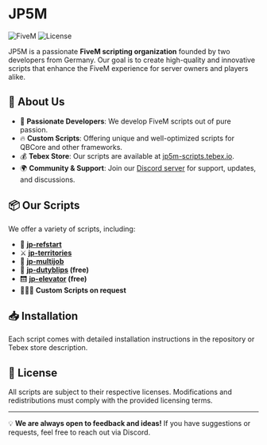 # JP5M

![FiveM](https://img.shields.io/badge/FiveM-Scripting-blue.svg) ![License](https://img.shields.io/badge/License-JP5M-red)

JP5M is a passionate **FiveM scripting organization** founded by two developers from Germany. Our goal is to create high-quality and innovative scripts that enhance the FiveM experience for server owners and players alike.

## 🚀 About Us
- 🎯 **Passionate Developers**: We develop FiveM scripts out of pure passion.
- 🔥 **Custom Scripts**: Offering unique and well-optimized scripts for QBCore and other frameworks.
- 💰 **Tebex Store**: Our scripts are available at [jp5m-scripts.tebex.io](https://jp5m-scripts.tebex.io).
- 🌍 **Community & Support**: Join our [Discord server](https://discord.gg/EfzCFzqTRR) for support, updates, and discussions.

## 📦 Our Scripts
We offer a variety of scripts, including:
- 🛬 **[jp-refstart](https://jp5m-scripts.tebex.io/package/6640193)**
- ⚔️ **[jp-territories](https://jp5m-scripts.tebex.io/package/6788233)**
- 💼 **[jp-multijob](https://jp5m-scripts.tebex.io/package/6742652)**
- 🔻 **[jp-dutyblips](https://github.com/JP5M/jp-dutyblips) (free)**
- 🛗 **[jp-elevator](https://github.com/JP5M/jp-elevator) (free)**
- 🧑🏻‍💻 **Custom Scripts on request**

## 📥 Installation
Each script comes with detailed installation instructions in the repository or Tebex store description.

## 📜 License
All scripts are subject to their respective licenses. Modifications and redistributions must comply with the provided licensing terms.

---
💡 **We are always open to feedback and ideas!** If you have suggestions or requests, feel free to reach out via Discord.

